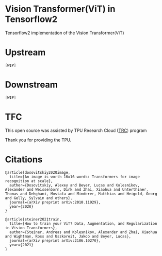 # Vision Transformer(ViT) in Tensorflow2
Tensorflow2 implementation of the Vision Transformer(ViT)
# Upstream
```
[WIP]
```

# Downstream
```
[WIP]
```

# TFC

This open source was assisted by TPU Research Cloud ([TRC](https://sites.research.google/trc/about/)) program  

Thank you for providing the TPU.

# Citations
```
@article{dosovitskiy2020image,
  title={An image is worth 16x16 words: Transformers for image recognition at scale},
  author={Dosovitskiy, Alexey and Beyer, Lucas and Kolesnikov, Alexander and Weissenborn, Dirk and Zhai, Xiaohua and Unterthiner, Thomas and Dehghani, Mostafa and Minderer, Matthias and Heigold, Georg and Gelly, Sylvain and others},
  journal={arXiv preprint arXiv:2010.11929},
  year={2020}
}
```

```
@article{steiner2021train,
  title={How to train your ViT? Data, Augmentation, and Regularization in Vision Transformers},
  author={Steiner, Andreas and Kolesnikov, Alexander and Zhai, Xiaohua and Wightman, Ross and Uszkoreit, Jakob and Beyer, Lucas},
  journal={arXiv preprint arXiv:2106.10270},
  year={2021}
}
```